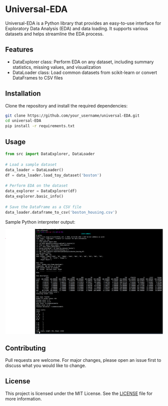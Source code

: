# Universal-EDA

Universal-EDA is a Python library that provides an easy-to-use interface for Exploratory Data Analysis (EDA) and data loading. It supports various datasets and helps streamline the EDA process.

## Features

- DataExplorer class: Perform EDA on any dataset, including summary statistics, missing values, and visualization
- DataLoader class: Load common datasets from scikit-learn or convert DataFrames to CSV files

## Installation

Clone the repository and install the required dependencies:

```bash
git clone https://github.com/your_username/universal-EDA.git
cd universal-EDA
pip install -r requirements.txt
```

## Usage


```python
from src import DataExplorer, DataLoader

# Load a sample dataset
data_loader = DataLoader()
df = data_loader.load_toy_dataset('boston')

# Perform EDA on the dataset
data_explorer = DataExplorer(df)
data_explorer.basic_info()

# Save the DataFrame as a CSV file
data_loader.dataframe_to_csv('boston_housing.csv')

```

Sample Python interpreter output:

![Sample Python Interpreter Output](images/instructions.png)

## Contributing

Pull requests are welcome. For major changes, please open an issue first to discuss what you would like to change.

## License

This project is licensed under the MIT License. See the [LICENSE](LICENSE) file for more information.
